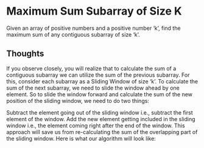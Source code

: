 # Maximum Sum Subarray of Size K
Given an array of positive numbers and a positive number ‘k’, find the maximum sum of any contiguous subarray of size ‘k’.

## Thoughts
If you observe closely, you will realize that to calculate the sum of a contiguous subarray we can utilize the sum of the previous subarray. For this, consider each subarray as a Sliding Window of size ‘k’. To calculate the sum of the next subarray, we need to slide the window ahead by one element. So to slide the window forward and calculate the sum of the new position of the sliding window, we need to do two things:

Subtract the element going out of the sliding window i.e., subtract the first element of the window.
Add the new element getting included in the sliding window i.e., the element coming right after the end of the window.
This approach will save us from re-calculating the sum of the overlapping part of the sliding window. Here is what our algorithm will look like:
